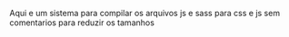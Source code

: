 Aqui e um sistema para compilar os arquivos js e sass para css e js sem comentarios para reduzir os tamanhos 
